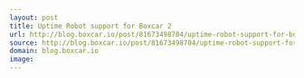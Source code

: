 ```yaml
---
layout: post
title: Uptime Robot support for Boxcar 2
url: http://blog.boxcar.io/post/81673498704/uptime-robot-support-for-boxcar-2
source: http://blog.boxcar.io/post/81673498704/uptime-robot-support-for-boxcar-2
domain: blog.boxcar.io
image: 
---
```


